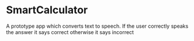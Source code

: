 # SmartCalculator
A prototype app which converts text to speech. If the user correctly speaks the answer it says correct otherwise it says incorrect
